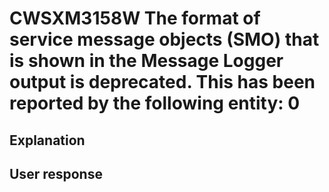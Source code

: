 # CWSXM3158W The format of service message objects (SMO) that is shown in the Message Logger output is deprecated. This has been reported by the following entity: 0

## Explanation

## User response